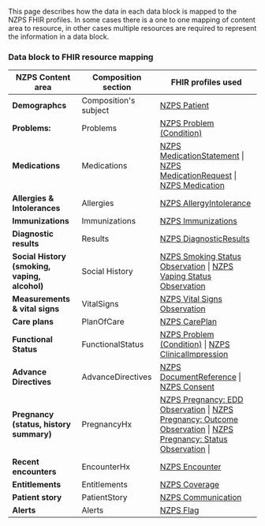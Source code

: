 
This page describes how the data in each data block is mapped to the NZPS FHIR profiles. In some cases there is a one to one mapping of content area to resource, in other cases multiple resources are required to represent the information in a data block. 

### Data block to FHIR resource mapping


| **NZPS Content area**     |  **Composition section**  |  **FHIR profiles used**  |
| -----------------------   |  -------------------- |    -----------  |
| **Demographcs**           |  Composition's subject                |   [NZPS Patient](StructureDefinition-nzps-patient.html)   |
|  **Problems:**            |  Problems    | [NZPS Problem (Condition)](StructureDefinition-nzps-condition.html)      |
| **Medications**           | Medications |   [NZPS MedicationStatement](StructureDefinition-nzps-medicationstatement.html) \| [NZPS MedicationRequest](StructureDefinition-nzps-medicationrequest.html) \| [NZPS Medication](StructureDefinition-nzps-medication.html)  |
| **Allergies & Intolerances** | Allergies  |   [NZPS AllergyIntolerance](StructureDefinition-nzps-allergyintolerance.html)  |
| **Immunizations**  | Immunizations   |  [NZPS Immunizations](StructureDefinition-nzps-immunization.html) |
|  **Diagnostic results**  |  Results  |  [NZPS DiagnosticResults](StructureDefinition-nzps-diagnostic-report.html) |
|  **Social History (smoking, vaping, alcohol)** |  Social History   | [NZPS Smoking Status Observation](StructureDefinition-nzps-observation-smokingstatus.html) \| [NZPS Vaping Status Observation](StructureDefinition-nzps-observation-vapingstatus.html)  |
| **Measurements & vital signs**    |  VitalSigns  |  [NZPS Vital Signs Observation](StructureDefinition-nzps-observation-vitalsigns.html)  |
|  **Care plans**  |  PlanOfCare  | [NZPS CarePlan](StructureDefinition-nzps-care-plan.html)  |
|  **Functional Status**   |  FunctionalStatus  | [NZPS Problem (Condition)](StructureDefinition-nzps-problem.html) \| [NZPS ClinicalImpression](StructureDefinition-nzps-clinical-impression.html)  |
|  **Advance Directives**  |  AdvanceDirectives  | [NZPS DocumentReference](StructureDefinition-nzps-documentreference.html) \| [NZPS Consent](StructureDefinition-nzps-consent.html)  |
|  **Pregnancy (status, history summary)**  | PregnancyHx   |  [NZPS Pregnancy: EDD Observation](StructureDefinition-nzps-observation-pregnancy-edd.html) \| [NZPS Pregnancy: Outcome Observation](StructureDefinition-nzps-observation-pregnancy-outcome.html) \| [NZPS Pregnancy: Status Observation](StructureDefinition-nzps-observation-pregnancy-status.html) \|
|  **Recent encounters**  |  EncounterHx  | [NZPS Encounter](StructureDefinition-nzps-encounter.html) |
|  **Entitlements**  |  Entitlements  | [NZPS Coverage](StructureDefinition-nzps-coverage.html) |
|  **Patient story**  |  PatientStory  | [NZPS Communication](StructureDefinition-nzps-communication.html) |
| **Alerts**   |  Alerts  |  [NZPS Flag](StructureDefinition-nzps-flag.html) |

